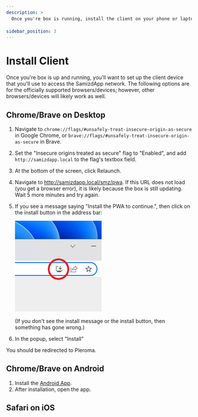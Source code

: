 ```yaml
---
description: >
  Once you're box is running, install the client on your phone or laptop.

sidebar_position: 3
---
```


# Install Client

Once you're box is up and running, you'll want to set up the client device that
you'll use to access the SamizdApp network. The following options are for the
officially supported browsers/devices; however, other browsers/devices will
likely work as well.

## Chrome/Brave on Desktop

1. Navigate to `chrome://flags/#unsafely-treat-insecure-origin-as-secure` in
   Google Chrome, or `brave://flags/#unsafely-treat-insecure-origin-as-secure`
   in Brave.

2. Set the "Insecure origins treated as secure" flag to "Enabled", and add
   `http://samizdapp.local` to the flag's textbox field.

3. At the bottom of the screen, click Relaunch.

4. Navigate to http://samizdapp.local/smz/pwa. If this URL does not load (you get
   a browser error), it is likely because the box is still updating. Wait 5
   more minutes and try again.

5. If you see a message saying "Install the PWA to continue.", then click on the
   install button in the address bar:

   ![Install button located in the right side of the address bar](/img/install-button.png)

   (If you don't see the install message or the install button, then something
   has gone wrong.)

6. In the popup, select "Install"

You should be redirected to Pleroma.

## Chrome/Brave on Android

1. Install the
   [Android App](https://expo.dev/accounts/samizdapp/projects/tcproxy/builds/27bdc55b-5de1-4fc4-9cd6-6bb4976c9fdb).
2. After installation, open the app.

## Safari on iOS
